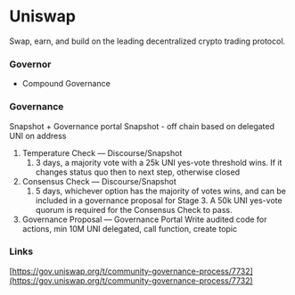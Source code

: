 # Uniswap

Swap, earn, and build on the leading decentralized crypto trading protocol. 		

### Governor

- Compound Governance

### Governance

Snapshot + Governance portal
Snapshot - off chain based on delegated UNI on address

1. Temperature Check — Discourse/Snapshot
    1. 3 days, a majority vote with a 25k UNI yes-vote threshold wins. If it changes status quo then to next step, otherwise closed
2. Consensus Check — Discourse/Snapshot
    1. 5 days, whichever option has the majority of votes wins, and can be included in a governance proposal for Stage 3. A 50k UNI yes-vote quorum is required for the Consensus Check to pass.
3. Governance Proposal — Governance Portal
Write audited code for actions, min 10M UNI delegated, call function, create topic

### Links

[https://gov.uniswap.org/t/community-governance-process/7732](https://gov.uniswap.org/t/community-governance-process/7732)